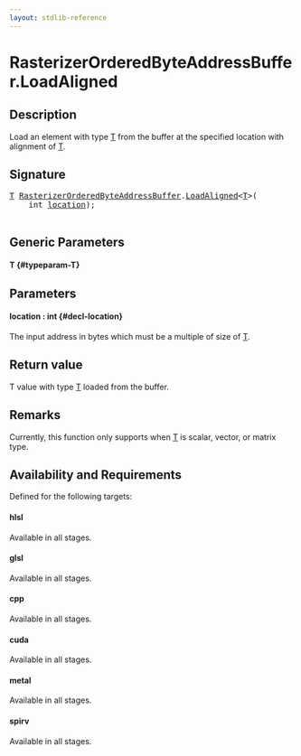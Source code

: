 ```yaml
---
layout: stdlib-reference
---
```


# RasterizerOrderedByteAddressBuffer\.LoadAligned

## Description

Load an element with type <span class='code'><a href="/stdlib-reference/types/rasterizerorderedbyteaddressbuffer-0ahls/loadaligned-04#typeparam-T" class="code_type">T</a></span> from the buffer at the specified location with alignment of <span class='code'><a href="/stdlib-reference/types/rasterizerorderedbyteaddressbuffer-0ahls/loadaligned-04#typeparam-T" class="code_type">T</a></span>.



## Signature 

<pre>
<a href="/stdlib-reference/types/rasterizerorderedbyteaddressbuffer-0ahls/loadaligned-04#typeparam-T" class="code_type">T</a> <a href="/stdlib-reference/types/rasterizerorderedbyteaddressbuffer-0ahls/index" class="code_type">RasterizerOrderedByteAddressBuffer</a>.<a href="/stdlib-reference/types/rasterizerorderedbyteaddressbuffer-0ahls/loadaligned-04">LoadAligned</a>&lt;<a href="/stdlib-reference/types/rasterizerorderedbyteaddressbuffer-0ahls/loadaligned-04#typeparam-T" class="code_type">T</a>&gt;(
    <span class="code_keyword">int</span> <a href="/stdlib-reference/types/rasterizerorderedbyteaddressbuffer-0ahls/loadaligned-04#decl-location" class="code_param">location</a>);

</pre>

## Generic Parameters

#### T {#typeparam-T}

## Parameters

#### location  : int {#decl-location}
The input address in bytes which must be a multiple of size of <span class='code'><a href="/stdlib-reference/types/rasterizerorderedbyteaddressbuffer-0ahls/loadaligned-04#typeparam-T" class="code_type">T</a></span>.


## Return value
T value with type <span class='code'><a href="/stdlib-reference/types/rasterizerorderedbyteaddressbuffer-0ahls/loadaligned-04#typeparam-T" class="code_type">T</a></span> loaded from the buffer.

## Remarks

Currently, this function only supports when <span class='code'><a href="/stdlib-reference/types/rasterizerorderedbyteaddressbuffer-0ahls/loadaligned-04#typeparam-T" class="code_type">T</a></span> is scalar, vector, or matrix type.


## Availability and Requirements

Defined for the following targets:

#### hlsl
Available in all stages.

#### glsl
Available in all stages.

#### cpp
Available in all stages.

#### cuda
Available in all stages.

#### metal
Available in all stages.

#### spirv
Available in all stages.



